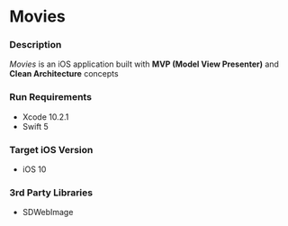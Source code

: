 # Movies

### Description
*Movies* is an iOS application built with __MVP (Model View Presenter)__ and __Clean Architecture__ concepts

### Run Requirements

* Xcode 10.2.1
* Swift 5

### Target iOS Version

* iOS 10

### 3rd Party Libraries

* SDWebImage
